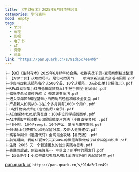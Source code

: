 ```yaml
---
title: 《生财有术》2025年6月精华帖合集
categories: 学习资料
mood: empty
tags:
  - 学习
  - 编程
  - 影视
  - 电子书
  - AI
  - 资源
  - 创业
link: "https://pan.quark.cn/s/91da5c7ee49b"
---
```


```hljs language-scss
├─【80】《生财有术》2025年6月精华帖合集，社群实战干货+变现案例精选整理
├─【万字干货】认知的尽头，是行动的勇气    航海家新流量大会活动回顾.pdf
├─小红书虚拟店矩阵每个店500个品，10个店矩阵，3天必出单(实操演示).pdf
├─RPA自动采集小红书低粉爆款商品(手把手教程-附源码).pdf
├─猫咪疗愈长视频拆解 & 频道运营技巧.pdf
├─进入深海区0编程基础小白两周的经验和成长全复盘.pdf
├─产品新人如何从0-1在1个多月拥有1000+个用户.pdf
├─B站好物实战手册(官方指导+案例).pdf
├─AI自媒体Mini航海复盘：100多位同学接到商单.pdf
├─AI生图&生视频提示词保姆式使用方法（小白直接套用）.pdf
├─48小时，10个Prompt，10个产品，落地与废弃案例.pdf
├─0代码上付费榜Top3无保留分享，及新人避坑建议.pdf
├─高客单副业《酒店代订》全网最全攻略【补充版】.pdf
├─航海期间，我用AI把N个天天999+的微信群聊做成了共享问答知识库.pdf
├─生财 2605 天一个普通圈友的创业实践与思考.pdf
├─先胜而后战，创业先算账-- 写给出了新手村的圈友们.pdf
├─【适合新手】小红书虚拟电商从0到1全流程拆解!无保留分享.pdf
```


[pan.quark.cn](https://pan.quark.cn/s/91da5c7ee49b) `https://pan.quark.cn/s/91da5c7ee49b`
